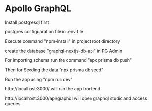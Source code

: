 # Apollo GraphQL

Install postgresql first

postgres configuaration file in .env file

Execute command "npm-install"  in project root directory

create the database "graphql-nextjs-db-api" in PG Admin

For importing schema run the command "npx prisma db push"

Then for Seeding the data "npx prisma db seed"

Run the app using "npm run dev" 

http://localhost:3000/ will run the app frontend

http://localhost:3000/api/graphql will open graphql studio and access queries
